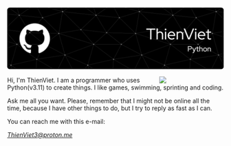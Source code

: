 ![ThienViet's Banner](https://github.com/ThienVie/ThienVie/blob/main/github-header-image-2.png)

<img align="right" src="https://i.pinimg.com/originals/cc/61/91/cc61916684323653ae5f0bd9a5681f62.gif" style="width:150px;">
Hi, I'm ThienViet. I am a programmer who uses Python(v3.11) to create things. I like games, swimming, sprinting and coding. 

Ask me all you want. Please, remember that I might not be online all the time, because I have other things to do, but I try to reply as fast as I can.


You can reach me with this e-mail: <address>ThienViet3@proton.me</address>

<!---
ThienVie/ThienVie is a ✨ special ✨ repository because its `README.md` (this file) appears on your GitHub profile.
You can click the Preview link to take a look at your changes.
--->